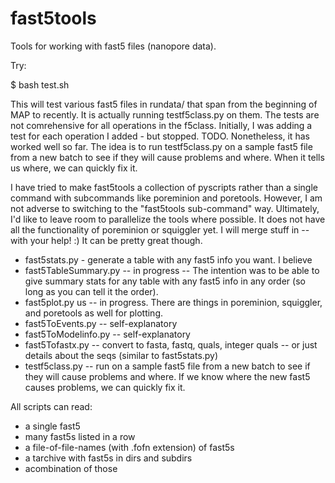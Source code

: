 # fast5tools
Tools for working with fast5 files (nanopore data).

Try:

$ bash test.sh

This will test various fast5 files in rundata/ that span from the beginning of MAP to recently. It is actually running testf5class.py on them. 
The tests are not comrehensive for all operations in the f5class. Initially, I was adding a test for each operation I added - but stopped. TODO.
Nonetheless, it has worked well so far. The idea is to run testf5class.py on a sample fast5 file from a new batch to see if they will cause problems and where.
When it tells us where, we can quickly fix it.

I have tried to make fast5tools a collection of pyscripts rather than a single command with subcommands like poreminion and poretools.
However, I am not adverse to switching to the "fast5tools sub-command" way. Ultimately, I'd like to leave room to parallelize the tools where possible.
It does not have all the functionality of poreminion or squiggler yet. I will merge stuff in -- with your help! :)
It can be pretty great though. 


- fast5stats.py - generate a table with any fast5 info you want. I believe 
- fast5TableSummary.py -- in progress -- The intention was to be able to give summary stats for any table with any fast5 info in any order (so long as you can tell it the order).
- fast5plot.py us -- in progress. There are things in poreminion, squiggler, and poretools as well for plotting.
- fast5ToEvents.py -- self-explanatory
- fast5ToModelinfo.py -- self-explanatory
- fast5Tofastx.py -- convert to fasta, fastq, quals, integer quals -- or just details about the seqs (similar to fast5stats.py)
- testf5class.py -- run on a sample fast5 file from a new batch to see if they will cause problems and where. If we know where the new fast5 causes problems, we can quickly fix it.

All scripts can read:
- a single fast5
- many fast5s listed in a row
- a file-of-file-names (with .fofn extension) of fast5s
- a tarchive with fast5s in dirs and subdirs
- acombination of those
